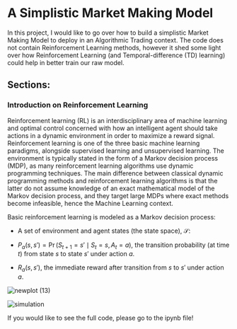 #  A Simplistic Market Making Model

In this project, I would like to go over how to build a simplistic Market Making Model to deploy in an Algorithmic Trading context. The code does not contain Reinforcement Learning methods, however it shed some light over how Reinforcement Learning (and Temporal-difference (TD) learning) could help in better train our raw model.

## Sections:


### Introduction on Reinforcement Learning

Reinforcement learning (RL) is an interdisciplinary area of machine learning and optimal control concerned with how an intelligent agent should take actions in a dynamic environment in order to maximize a reward signal. Reinforcement learning is one of the three basic machine learning paradigms, alongside supervised learning and unsupervised learning. The environment is typically stated in the form of a Markov decision process (MDP), as many reinforcement learning algorithms use dynamic programming techniques. The main difference between classical dynamic programming methods and reinforcement learning algorithms is that the latter do not assume knowledge of an exact mathematical model of the Markov decision process, and they target large MDPs where exact methods become infeasible, hence the Machine Learning context.


Basic reinforcement learning is modeled as a Markov decision process:

- A set of environment and agent states (the state space), ${\displaystyle {\mathcal {S}}}$:


- ${\displaystyle P_{a}(s,s')=\Pr(S_{t+1}=s'\mid S_{t}=s,A_{t}=a)}$, the transition probability (at time ${\displaystyle t}$) from state ${\displaystyle s}$ to state ${\displaystyle s'}$ under action ${\displaystyle a}$.

- ${\displaystyle R_{a}(s,s')}$, the immediate reward after transition from ${\displaystyle s}$ to ${\displaystyle s'}$ under action ${\displaystyle a}$.

  
![newplot (13)](https://github.com/user-attachments/assets/15b5ff52-9ceb-4cac-b373-f9f053147d67)


![simulation](https://github.com/user-attachments/assets/423ed999-c427-46f1-be3a-40069f83ece6)




If you would like to see the full code, please go to the ipynb file!

